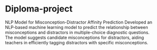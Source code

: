 # Diploma-project
NLP Model for Misconception-Distractor Affinity Prediction
Developed an NLP-based machine learning model to predict the relationship between misconceptions and distractors in multiple-choice diagnostic questions. The model suggests candidate misconceptions for distractors, aiding teachers in efficiently tagging distractors with specific misconceptions.
